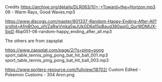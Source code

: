 Credits
https://archive.org/details/DLR063/10+-+Toward+the+Horizon.mp3
09 - Warm Rays, Good Waves.mp3

https://www.discogs.com/master/801337-Random-Happy-Ending-After-All?srsltid=AfmBOoo_olVZaRwVmka5wJUkGD6a15pBaud380aqiG_QurWDMUX-5ipD
8bp051-06-random-happy_ending_after_all.mp3

The others are from zapsplat

https://www.zapsplat.com/page/2/?s=ping+pong
sport_table_tennis_ping_pong_bat_hit_ball_001.mp3
sport_table_tennis_ping_pong_bat_hit_ball_003.mp3


https://www.spriters-resource.com/fullview/18702/
Custom Edited - Pokemon Customs - 304 Aron.png
